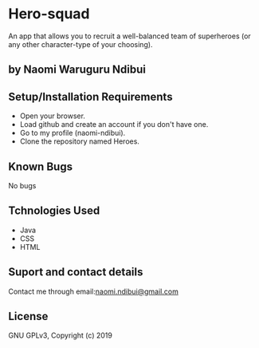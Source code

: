 # Hero-squad
An app that allows you to recruit a well-balanced team of superheroes (or any other character-type of your choosing).

## by Naomi Waruguru Ndibui

## Setup/Installation Requirements
* Open your browser.
* Load github and create an account if you don't have one.
* Go to my profile (naomi-ndibui).
* Clone the repository named Heroes.

## Known Bugs
No bugs

## Tchnologies Used
* Java
* CSS
* HTML

## Suport and contact details
Contact me through email:naomi.ndibui@gmail.com

## License
GNU GPLv3, Copyright (c) 2019
